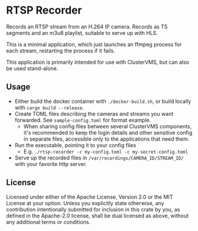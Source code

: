 # RTSP Recorder

Records an RTSP stream from an H.264 IP camera. Records as TS segments and an m3u8 playlist, suitable to serve up with HLS.

This is a minimal application, which just launches an ffmpeg process for each stream, restarting the process if it fails.

This application is primarily intended for use with ClusterVMS, but can also be used stand-alone.


## Usage

* Either build the docker container with `./docker-build.sh`, or build locally with `cargo build --release`.
* Create TOML files describing the cameras and streams you want forwarded. See `sample-config.toml` for format example.
	* When sharing config files between several ClusterVMS components, it's recommended to keep the login details and other sensitive config in separate files, accessible only to the applications that need them.
* Run the executable, pointing it to your config files
	* E.g. `./rtsp-recorder -c my-config.toml -c my-secret-config.toml`
* Serve up the recorded files in `/var/recordings/CAMERA_ID/STREAM_ID/` with your favorite http server.


## License

Licensed under either of the Apache License, Version 2.0 or the MIT License at your option. Unless you explicitly state otherwise, any contribution intentionally submitted for inclusion in this crate by you, as defined in the Apache-2.0 license, shall be dual licensed as above, without any additional terms or conditions.
